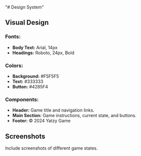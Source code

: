 "# Design System" 

## Visual Design

### Fonts:
- **Body Text:** Arial, 14px
- **Headings:** Roboto, 24px, Bold

### Colors:
- **Background:** #F5F5F5
- **Text:** #333333
- **Button:** #4285F4

### Components:
- **Header:** Game title and navigation links.
- **Main Section:** Game instructions, current state, and buttons.
- **Footer:** © 2024 Yatzy Game

## Screenshots

Include screenshots of different game states.